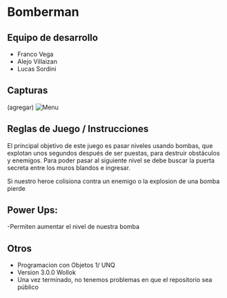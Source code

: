 # Bomberman

## Equipo de desarrollo

- Franco Vega
- Alejo Villaizan
- Lucas Sordini

## Capturas
(agregar)
![Menu](pantallasInicial.jpg)
## Reglas de Juego / Instrucciones

El principal objetivo de este juego es pasar niveles usando bombas, que explotan unos segundos después de ser puestas, para destruir obstáculos y enemigos. Para poder pasar al siguiente nivel se debe buscar la puerta secreta entre los muros blandos e ingresar.

Si nuestro heroe colisiona contra un enemigo o la explosion de una bomba pierde

## Power Ups:

-Permiten aumentar el nivel de nuestra bomba


## Otros
 
- Programacion con Objetos 1/ UNQ
- Version 3.0.0 Wollok
- Una vez terminado, no tenemos problemas en que el repositorio sea público 
